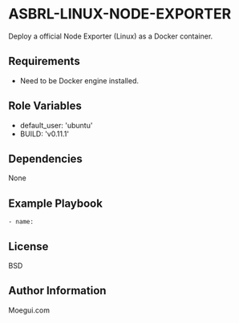 ASBRL-LINUX-NODE-EXPORTER
=========

Deploy a official Node Exporter (Linux) as a Docker container.

Requirements
------------

- Need to be Docker engine installed.

Role Variables
--------------

- default_user: 'ubuntu'
- BUILD: 'v0.11.1'

Dependencies
------------

None

Example Playbook
----------------


    - name: 

License
-------

BSD

Author Information
------------------

Moegui.com
